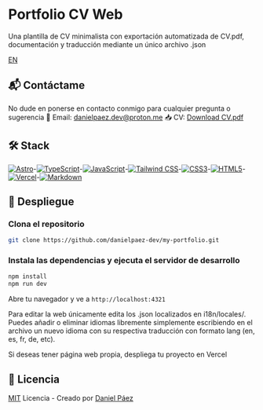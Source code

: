# Portfolio CV Web

Una plantilla de CV minimalista con exportación automatizada de CV.pdf, documentación y traducción mediante un único archivo .json

[EN](README.md)

## 📬 Contáctame

No dude en ponerse en contacto conmigo para cualquier pregunta o sugerencia
📧 Email: [danielpaez.dev@proton.me](mailto:danielpaez.dev@proton.me)
📥 CV: [Download CV.pdf](CV.pdf)

## 🛠️ Stack

[![Astro](https://img.shields.io/badge/Astro-FF5D01?logo=astro&logoColor=white)](https://astro.build)-[![TypeScript](https://img.shields.io/badge/TypeScript-3178C6?logo=typescript&logoColor=white)](https://www.typescriptlang.org)-[![JavaScript](https://img.shields.io/badge/JavaScript-F7DF1E?logo=javascript&logoColor=black)](https://developer.mozilla.org/en-US/docs/Web/JavaScript)-[![Tailwind CSS](https://img.shields.io/badge/Tailwind%20CSS-06B6D4?logo=tailwindcss&logoColor=white)](https://tailwindcss.com)-[![CSS3](https://img.shields.io/badge/CSS3-1572B6?logo=css3&logoColor=white)](https://developer.mozilla.org/en-US/docs/Web/CSS)-[![HTML5](https://img.shields.io/badge/HTML5-E34F26?logo=html5&logoColor=white)](https://developer.mozilla.org/en-US/docs/Web/HTML)-[![Vercel](https://img.shields.io/badge/Vercel-000000?logo=vercel&logoColor=white)](https://vercel.com)-[![Markdown](https://img.shields.io/badge/Markdown-000000?logo=markdown&logoColor=white)](https://www.markdownguide.org)

## 🚀 Despliegue

### Clona el repositorio

```bash
git clone https://github.com/danielpaez-dev/my-portfolio.git
```

### Instala las dependencias y ejecuta el servidor de desarrollo

```bash
npm install
npm run dev
```

Abre tu navegador y ve a `http://localhost:4321`

Para editar la web únicamente edita los .json localizados en i18n/locales/. Puedes añadir o eliminar idiomas libremente simplemente escribiendo en el archivo un nuevo idioma con su respectiva traducción con formato lang (en, es, fr, de, etc).

Si deseas tener página web propia, despliega tu proyecto en Vercel

## 📄 Licencia

[MIT](License) Licencia - Creado por [Daniel Páez](https://github.com/danielpaez-dev/danielpaez-dev.git)